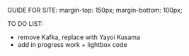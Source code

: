 

GUIDE FOR SITE:
margin-top: 150px;
margin-bottom: 100px;


TO DO LIST:
- remove Kafka, replace with Yayoi Kusama
- add in progress work + lightbox code